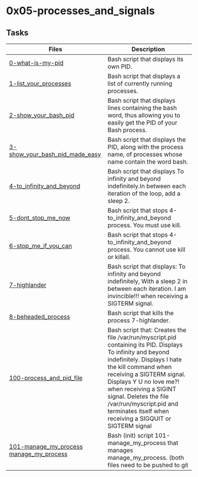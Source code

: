 #   0x05-processes_and_signals
##  Tasks
Files | Description
----- | -----------
[0-what-is-my-pid](./0-what-is-my-pid) | Bash script that displays its own PID.
[1-list_your_processes](./1-list_your_processes) | Bash script that displays a list of currently running processes.
[2-show_your_bash_pid](./2-show_your_bash_pid) | Bash script that displays lines containing the bash word, thus allowing you to easily get the PID of your Bash process.
[3-show_your_bash_pid_made_easy](./3-show_your_bash_pid_made_easy) | Bash script that displays the PID, along with the process name, of processes whose name contain the word bash.
[4-to_infinity_and_beyond](./4-to_infinity_and_beyond) | Bash script that displays To infinity and beyond indefinitely.In between each iteration of the loop, add a sleep 2.
[5-dont_stop_me_now](./5-dont_stop_me_now) | Bash script that stops 4-to_infinity_and_beyond process. You must use kill.
[6-stop_me_if_you_can](./6-stop_me_if_you_can) | Bash script that stops 4-to_infinity_and_beyond process. You cannot use kill or killall.
[7-highlander](./7-highlander) | Bash script that displays: To infinity and beyond indefinitely, With a sleep 2 in between each iteration. I am invincible!!! when receiving a SIGTERM signal.
[8-beheaded_process](./8-beheaded_process) | Bash script that kills the process 7-highlander.
[100-process_and_pid_file](./100-process_and_pid_file) | Bash script that: Creates the file /var/run/myscript.pid containing its PID. Displays To infinity and beyond indefinitely. Displays I hate the kill command when receiving a SIGTERM signal. Displays Y U no love me?! when receiving a SIGINT signal. Deletes the file /var/run/myscript.pid and terminates itself when receiving a SIGQUIT or SIGTERM signal
[101-manage_my_process](./101-manage_my_process) [manage_my_process](./manage_my_process) | Bash (init) script 101-manage_my_process that manages manage_my_process. (both files need to be pushed to git
